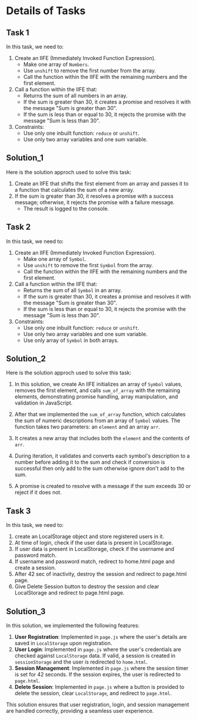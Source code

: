 # Details of Tasks

## Task 1

In this task, we need to:

1. Create an IIFE (Immediately Invoked Function Expression).
    - Make one array of `Numbers`.
    - Use `unshift` to remove the first number from the array.
    - Call the function within the IIFE with the remaining numbers and the first element.
2. Call a function within the IIFE that:
    - Returns the sum of all numbers in an array.
    - If the sum is greater than 30, it creates a promise and resolves it with the message "Sum is greater than 30".
    - If the sum is less than or equal to 30, it rejects the promise with the message "Sum is less than 30".
3. Constraints:
    - Use only one inbuilt function: `reduce` or `unshift`.
    - Use only two array variables and one sum variable.

## Solution_1

Here is the solution approch used to solve this task:

1. Create an IIFE that shifts the first element from an array and passes it to a function that calculates the sum of a new array.
2. If the sum is greater than 30, it resolves a promise with a success message; otherwise, it rejects the promise with a failure message.
    - The result is logged to the console.

## Task 2

In this task, we need to:

1. Create an IIFE (Immediately Invoked Function Expression).
    - Make one array of `Symbol`.
    - Use `unshift` to remove the first `Symbol` from the array.
    - Call the function within the IIFE with the remaining numbers and the first element.
2. Call a function within the IIFE that:
    - Returns the sum of all `Symbol` in an array.
    - If the sum is greater than 30, it creates a promise and resolves it with the message "Sum is greater than 30".
    - If the sum is less than or equal to 30, it rejects the promise with the message "Sum is less than 30".
3. Constraints:
    - Use only one inbuilt function: `reduce` or `unshift`.
    - Use only two array variables and one sum variable.
    - Use only array of `Symbol` in both arrays.

## Solution_2

Here is the solution approch used to solve this task:

1. In this solution, we create An IIFE initializes an array of `Symbol` values, removes the first element, and calls `sum_of_array` with the remaining elements, demonstrating promise handling, array manipulation, and validation in JavaScript.

2. After that we implemented the `sum_of_array` function, which calculates the sum of numeric descriptions from an array of `Symbol` values. The function takes two parameters: an `element` and an array `arr`.

3. It creates a new array that includes both the `element` and the contents of `arr`.

4. During iteration, it validates and converts each symbol's description to a number before adding it to the sum and check if conversion is successful then only add to the sum otherwise ignore don't add to the sum.

5. A promise is created to resolve with a message if the sum exceeds 30 or reject if it does not.

## Task 3

In this task, we need to:

1. create an LocalStorage object and store registered users in it.
2. At time of login, check if the user data is present in LocalStorage.
3. If user data is present in LocalStorage, check if the username and password match.
4. If username and password match, redirect to home.html page and create a session.
5. After 42 sec of inactivity, destroy the session and redirect to page.html page.
6. Give Delete Session button to destroy the session and clear LocalStorage and redirect to page.html page.

## Solution_3

In this solution, we implemented the following features:

1. **User Registration**: Implemented in `page.js` where the user's details are saved in `LocalStorage` upon registration.
2. **User Login**: Implemented in `page.js` where the user's credentials are checked against `LocalStorage` data. If valid, a session is created in `sessionStorage` and the user is redirected to `home.html`.
3. **Session Management**: Implemented in `page.js` where the session timer is set for 42 seconds. If the session expires, the user is redirected to `page.html`.
4. **Delete Session**: Implemented in `page.js` where a button is provided to delete the session, clear `LocalStorage`, and redirect to `page.html`.

This solution ensures that user registration, login, and session management are handled correctly, providing a seamless user experience.
